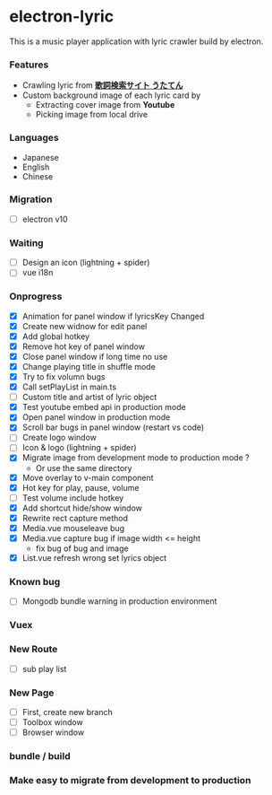 # electron-lyric

This is a music player application with lyric crawler build by electron.

### Features
* Crawling lyric from **[歌詞検索サイト うたてん](https://utaten.com/)**
* Custom background image of each lyric card by
    * Extracting cover image from **Youtube**
    * Picking image from local drive 

### Languages
- Japanese
- English
- Chinese

### Migration 

* [ ] electron v10

### Waiting

* [ ] Design an icon (lightning + spider)
* [ ] vue i18n

### Onprogress

* [x] Animation for panel window if lyricsKey Changed
* [x] Create new widnow for edit panel
* [x] Add global hotkey
* [x] Remove hot key of panel window
* [x] Close panel window if long time no use
* [x] Change playing title in shuffle mode
* [x] Try to fix volumn bugs
* [x] Call setPlayList in main.ts  
* [ ] Custom title and artist of lyric object
* [x] Test youtube embed api in production mode 
* [x] Open panel window in production mode
* [x] Scroll bar bugs in panel window (restart vs code)
* [ ] Create logo window
* [ ] Icon & logo (lightning + spider) 
* [x] Migrate image from development mode to production mode ?
    * Or use the same directory
* [x] Move overlay to v-main component
* [x] Hot key for play, pause, volume
* [ ] Test volume include hotkey
* [x] Add shortcut hide/show window
* [x] Rewrite rect capture method
* [x] Media.vue mouseleave bug 
* [x] Media.vue capture bug if image width <= height
    * fix bug of bug and image
* [x] List.vue refresh wrong set lyrics object

### Known bug 

* [ ] Mongodb bundle warning in production environment

### Vuex

### New Route

* [ ] sub play list

### New Page 

* [ ] First, create new branch
* [ ] Toolbox window 
* [ ] Browser window 

### bundle / build

### Make easy to migrate from development to production

